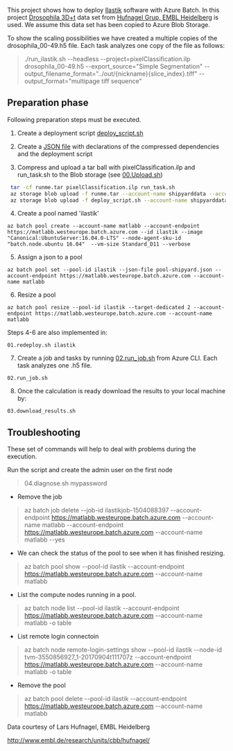 This project shows how to deploy [Ilastik](http://ilastik.org/download.html) software with Azure Batch.
In this project [Drosophila 3D+t](http://data.ilastik.org/drosophila.zip) data set from [Hufnagel Grup, EMBL Heidelberg](http://www.embl.de/research/units/cbb/hufnagel/) is used. 
We assume this data set has been copied to Azure Blob Storage.

To show the scaling possibilities we have created a multiple copies of the drosophila_00-49.h5 file. Each task analyzes one copy of the file as follows:

> ./run_ilastik.sh --headless --project=pixelClassification.ilp drosophila_00-49.h5 --export_source="Simple Segmentation" --output_filename_format="../out/{nickname}{slice_index}.tiff" --output_format="multipage tiff sequence"

## Preparation phase

Following preparation steps must be executed.

1. Create a deployment script [deploy_script.sh](https://github.com/lmiroslaw/azure-batch-ilastik/blob/master/deploy_script.sh)

2. Create a [JSON file](https://github.com/lmiroslaw/azure-batch-ilastik/blob/master/pool-shipyard.json) with declarations of the compressed dependencies and the deployment script 
3. Compress and upload a tar ball with  pixelClassification.ilp and run_task.sh to the Blob storage (see [00.Upload.sh](https://github.com/lmiroslaw/azure-batch-ilastik/blob/master/00.Upload.sh))

```bash
 tar -cf runme.tar pixelClassification.ilp run_task.sh
 az storage blob upload -f runme.tar --account-name shipyarddata --account-key longkey== -c drosophila --name runme.tar
 az storage blob upload -f deploy_script.sh --account-name shipyarddata --account-key longkey== -c drosophila --name deploy_script.sh
```

4. Create a pool named 'ilastik'
```
az batch pool create --account-name matlabb --account-endpoint https://matlabb.westeurope.batch.azure.com --id ilastik --image "Canonical:UbuntuServer:16.04.0-LTS" --node-agent-sku-id "batch.node.ubuntu 16.04"  --vm-size Standard_D11 --verbose
```

5. Assign a json to a pool
```
az batch pool set --pool-id ilastik --json-file pool-shipyard.json --account-endpoint https://matlabb.westeurope.batch.azure.com --account-name matlabb
```

6. Resize a pool
```
az batch pool resize --pool-id ilastik --target-dedicated 2 --account-endpoint https://matlabb.westeurope.batch.azure.com --account-name matlabb
```
Steps 4-6 are also implemented in:  

```
01.redeploy.sh ilastik
```

7. Create a job and tasks by running [02.run_job.sh](https://github.com/lmiroslaw/azure-batch-ilastik/blob/master/02.run_job.sh) from Azure CLI. Each task analyzes one .h5 file.
```
02.run_job.sh
```

8. Once the calculation is ready download the results to your local machine by:
```
03.download_results.sh
```

## Troubleshooting

These set of commands will help to deal with problems during the execution.

Run the script and create the admin user on the first node
> 04.diagnose.sh mypassword

* Remove the job
> az batch job delete  --job-id ilastikjob-1504088397  --account-endpoint https://matlabb.westeurope.batch.azure.com --account-name matlabb --account-endpoint https://matlabb.westeurope.batch.azure.com --account-name matlabb --yes

* We can check the status of the pool to see when it has finished resizing.
> az batch pool show --pool-id ilastik  --account-endpoint https://matlabb.westeurope.batch.azure.com --account-name matlabb

* List the compute nodes running in a pool.
> az batch node list --pool-id ilastik --account-endpoint https://matlabb.westeurope.batch.azure.com --account-name matlabb -o table

* List remote login connectoin
> az batch node remote-login-settings show --pool-id ilastik --node-id tvm-3550856927_1-20170904t111707z --account-endpoint https://matlabb.westeurope.batch.azure.com --account-name matlabb -o table

* Remove the pool
> az batch pool delete --pool-id ilastik  --account-endpoint https://matlabb.westeurope.batch.azure.com --account-name matlabb


Data courtesy of Lars Hufnagel, EMBL Heidelberg

http://www.embl.de/research/units/cbb/hufnagel/
